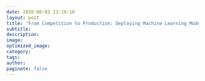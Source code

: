 ```yaml
---
date: 2020-06-03 23:18:10
layout: post
title: "From Competition to Production: Deploying Machine Learning Model using Ugandan Air Quality Forecast Challenge on Azure"
subtitle:
description:
image:
optimized_image:
category:
tags:
author:
paginate: false
---
```

